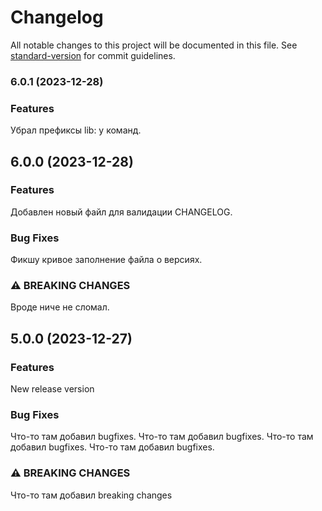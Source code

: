 # Changelog

All notable changes to this project will be documented in this file. See [standard-version](https://github.com/conventional-changelog/standard-version) for commit guidelines.

### 6.0.1 (2023-12-28)

### Features

Убрал префиксы lib: у команд.

## 6.0.0 (2023-12-28)

### Features

Добавлен новый файл для валидации CHANGELOG.

### Bug Fixes

Фикшу кривое заполнение файла о версиях.

### ⚠ BREAKING CHANGES

Вроде ниче не сломал.

## 5.0.0 (2023-12-27)

### Features

New release version

### Bug Fixes

Что-то там добавил bugfixes. Что-то там добавил bugfixes. Что-то там добавил bugfixes. Что-то там добавил bugfixes.

### ⚠ BREAKING CHANGES

Что-то там добавил breaking changes
